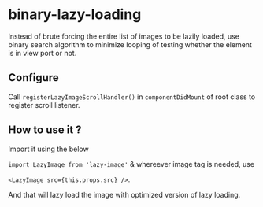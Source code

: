 # binary-lazy-loading
Instead of brute forcing the entire list of images to be lazily loaded, use binary search algorithm to minimize looping of testing whether the element is in view port or not. 
 ## Configure
Call `registerLazyImageScrollHandler()` in `componentDidMount` of root class to register scroll listener. 

 ## How to use it ?
 
Import it using the below 

`import LazyImage from 'lazy-image'` & whereever image tag is needed, use

`<LazyImage src={this.props.src} />`.

And that will lazy load the image with optimized version of lazy loading. 
